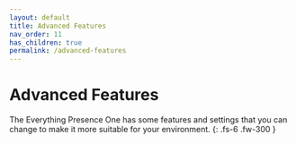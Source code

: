 ```yaml
---
layout: default
title: Advanced Features
nav_order: 11
has_children: true
permalink: /advanced-features
---
```


# Advanced Features

The Everything Presence One has some features and settings that you can change to make it more suitable for your environment.
{: .fs-6 .fw-300 }
